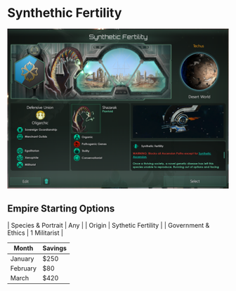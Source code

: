 # Synthethic Fertility

![image info](./Source/empire.png)

## Empire Starting Options

| Species & Portrait   | Any  |
| Origin               | Sythetic Fertility |
| Government & Ethics  | 1 Militarist | 


| Month    | Savings |
| -------- | ------- |
| January  | $250    |
| February | $80     |
| March    | $420    |
